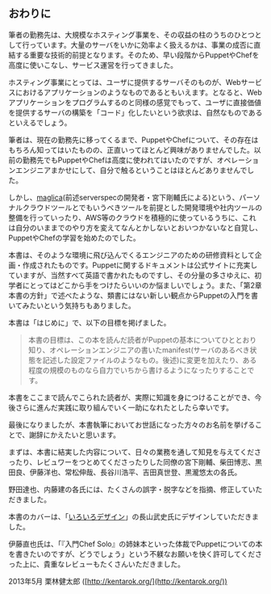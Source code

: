 ## おわりに

筆者の勤務先は、大規模なホスティング事業を、その収益の柱のうちのひとつとして行っています。大量のサーバをいかに効率よく扱えるかは、事業の成否に直結する重要な技術的前提となります。そのため、早い段階からPuppetやChefを高度に使いこなし、サービス運営を行ってきました。

ホスティング事業にとっては、ユーザに提供するサーバそのものが、Webサービスにおけるアプリケーションのようなものであるともいえます。となると、Webアプリケーションをプログラムするのと同様の感覚でもって、ユーザに直接価値を提供するサーバの構築を「コード」化したいという欲求は、自然なものであるといえるでしょう。

筆者は、現在の勤務先に移ってくるまで、PuppetやChefについて、その存在はもちろん知ってはいたものの、正直いってほとんど興味がありませんでした。以前の勤務先でもPuppetやChefは高度に使われてはいたのですが、オペレーションエンジニアまかせにして、自分で触るということはほとんどありませんでした。

しかし、[maglica](https://github.com/mizzy/maglica)(前述serverspecの開発者・宮下剛輔氏による)という、パーソナルクラウドツールとでもいうべきツールを前提とした開発環境や社内ツールの整備を行っていったり、AWS等のクラウドを積極的に使っているうちに、これは自分のいままでのやり方を変えてなんとかしないとおいつかないなと自覚し、PuppetやChefの学習を始めたのでした。

本書は、そのような環境に飛び込んでくるエンジニアのための研修資料として企画・作成されたものです。Puppetに関するドキュメントは公式サイトに充実していますが、当然すべて英語で書かれたものですし、その分量の多さゆえに、初学者にとってはどこから手をつけたらいいのか悩ましいでしょう。また、「第2章 本書の方針」で述べたような、類書にはない新しい観点からPuppetの入門を書いてみたいという気持ちもありました。

本書は「はじめに」で、以下の目標を掲げました。

> 本書の目標は、この本を読んだ読者がPuppetの基本についてひととおり知り、オペレーションエンジニアの書いたmanifest(サーバのあるべき状態を記述した設定ファイルのようなもの。後述)に変更を加えたり、ある程度の規模のものなら自力でいちから書けるようになったりすることです。

本書をここまで読んでこられた読者が、実際に知識を身につけることができ、今後さらに進んだ実践に取り組んでいく一助になれたとしたら幸いです。

最後になりましたが、本書執筆においてお世話になった方々のお名前を挙げることで、謝辞にかえたいと思います。

まずは、本書に結実した内容について、日々の業務を通して知見を与えてくださったり、レビュワーをつとめてくださったりした同僚の宮下剛輔、柴田博志、黒田良、伊藤洋也、常松伸哉、長谷川浩平、吉田真世登、黒瀧悠太の各氏。

野田達也、内藤建の各氏には、たくさんの誤字・脱字などを指摘、修正していただきました。

本書のカバーは、「[いろいろデザイン](http://iroirodesign.com/)」の長山武史氏にデザインしていただきました。

伊藤直也氏は、「『入門Chef Solo』の姉妹本といった体裁でPuppetについての本を書きたいのですが、どうでしょう」という不躾なお願いを快く許可してくださった上に、貴重なレビューもたくさんいただきました。

2013年5月 栗林健太郎 ([http://kentarok.org/](http://kentarok.org/))
